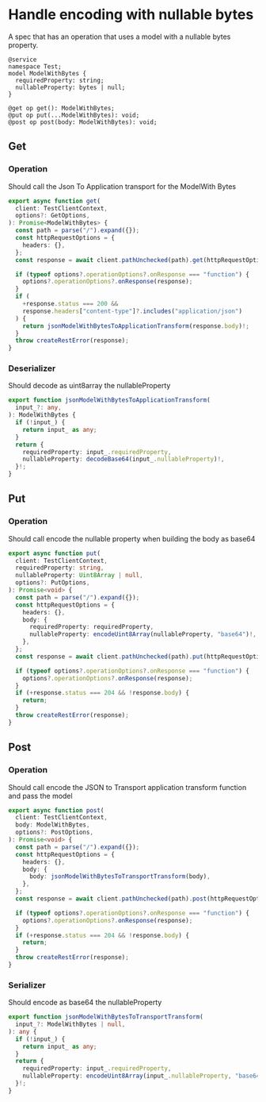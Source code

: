 # Handle encoding with nullable bytes

A spec that has an operation that uses a model with a nullable bytes property.

```tsp
@service
namespace Test;
model ModelWithBytes {
  requiredProperty: string;
  nullableProperty: bytes | null;
}

@get op get(): ModelWithBytes;
@put op put(...ModelWithBytes): void;
@post op post(body: ModelWithBytes): void;
```

## Get

### Operation

Should call the Json To Application transport for the ModelWith Bytes

```ts src/api/testClientOperations.ts function get
export async function get(
  client: TestClientContext,
  options?: GetOptions,
): Promise<ModelWithBytes> {
  const path = parse("/").expand({});
  const httpRequestOptions = {
    headers: {},
  };
  const response = await client.pathUnchecked(path).get(httpRequestOptions);

  if (typeof options?.operationOptions?.onResponse === "function") {
    options?.operationOptions?.onResponse(response);
  }
  if (
    +response.status === 200 &&
    response.headers["content-type"]?.includes("application/json")
  ) {
    return jsonModelWithBytesToApplicationTransform(response.body)!;
  }
  throw createRestError(response);
}
```

### Deserializer

Should decode as uint8array the nullableProperty

```ts src/models/serializers.ts function jsonModelWithBytesToApplicationTransform
export function jsonModelWithBytesToApplicationTransform(
  input_?: any,
): ModelWithBytes {
  if (!input_) {
    return input_ as any;
  }
  return {
    requiredProperty: input_.requiredProperty,
    nullableProperty: decodeBase64(input_.nullableProperty)!,
  }!;
}
```

## Put

### Operation

Should call encode the nullable property when building the body as base64

```ts src/api/testClientOperations.ts function put
export async function put(
  client: TestClientContext,
  requiredProperty: string,
  nullableProperty: Uint8Array | null,
  options?: PutOptions,
): Promise<void> {
  const path = parse("/").expand({});
  const httpRequestOptions = {
    headers: {},
    body: {
      requiredProperty: requiredProperty,
      nullableProperty: encodeUint8Array(nullableProperty, "base64")!,
    },
  };
  const response = await client.pathUnchecked(path).put(httpRequestOptions);

  if (typeof options?.operationOptions?.onResponse === "function") {
    options?.operationOptions?.onResponse(response);
  }
  if (+response.status === 204 && !response.body) {
    return;
  }
  throw createRestError(response);
}
```

## Post

### Operation

Should call encode the JSON to Transport application transform function and pass the model

```ts src/api/testClientOperations.ts function post
export async function post(
  client: TestClientContext,
  body: ModelWithBytes,
  options?: PostOptions,
): Promise<void> {
  const path = parse("/").expand({});
  const httpRequestOptions = {
    headers: {},
    body: {
      body: jsonModelWithBytesToTransportTransform(body),
    },
  };
  const response = await client.pathUnchecked(path).post(httpRequestOptions);

  if (typeof options?.operationOptions?.onResponse === "function") {
    options?.operationOptions?.onResponse(response);
  }
  if (+response.status === 204 && !response.body) {
    return;
  }
  throw createRestError(response);
}
```

### Serializer

Should encode as base64 the nullableProperty

```ts src/models/serializers.ts function jsonModelWithBytesToTransportTransform
export function jsonModelWithBytesToTransportTransform(
  input_?: ModelWithBytes | null,
): any {
  if (!input_) {
    return input_ as any;
  }
  return {
    requiredProperty: input_.requiredProperty,
    nullableProperty: encodeUint8Array(input_.nullableProperty, "base64")!,
  }!;
}
```
